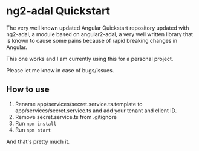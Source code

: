 # ng2-adal Quickstart
The very well known updated Angular Quickstart repository updated with ng2-adal, a module based on angular2-adal, a very well written library that is known to cause some pains because of rapid breaking changes in Angular.

This one works and I am currently using this for a personal project.

 Please let me know in case of bugs/issues.

## How to use
1. Rename app/services/secret.service.ts.template to app/services/secret.service.ts and add your  tenant and client ID.
2. Remove secret.service.ts from .gitignore
3. Run `npm install`
4. Run `npm start`

And that's pretty much it.
